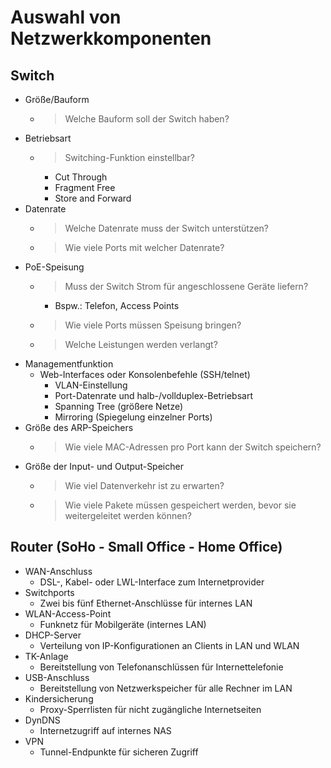 # Auswahl von Netzwerkkomponenten

## Switch
- Größe/Bauform
  - > Welche Bauform soll der Switch haben?
- Betriebsart
  - > Switching-Funktion einstellbar?
    - Cut Through
    - Fragment Free
    - Store and Forward
- Datenrate
  - > Welche Datenrate muss der Switch unterstützen?
  - > Wie viele Ports mit welcher Datenrate?
- PoE-Speisung
  - > Muss der Switch Strom für angeschlossene Geräte liefern?
    - Bspw.: Telefon, Access Points
  - > Wie viele Ports müssen Speisung bringen?
  - > Welche Leistungen werden verlangt?
- Managementfunktion
  - Web-Interfaces oder Konsolenbefehle (SSH/telnet)
    - VLAN-Einstellung
    - Port-Datenrate und halb-/vollduplex-Betriebsart
    - Spanning Tree (größere Netze)
    - Mirroring (Spiegelung einzelner Ports)
- Größe des ARP-Speichers
  - > Wie viele MAC-Adressen pro Port kann der Switch speichern?
- Größe der Input- und Output-Speicher
  - > Wie viel Datenverkehr ist zu erwarten?
  - > Wie viele Pakete müssen gespeichert werden, bevor sie weitergeleitet werden können?
    
## Router (SoHo - Small Office - Home Office)
- WAN-Anschluss
  - DSL-, Kabel- oder LWL-Interface zum Internetprovider
- Switchports
  - Zwei bis fünf Ethernet-Anschlüsse für internes LAN
- WLAN-Access-Point
  - Funknetz für Mobilgeräte (internes LAN)
- DHCP-Server
  - Verteilung von IP-Konfigurationen an Clients in LAN und WLAN
- TK-Anlage
  - Bereitstellung von Telefonanschlüssen für Internettelefonie
- USB-Anschluss
  - Bereitstellung von Netzwerkspeicher für alle Rechner im LAN
- Kindersicherung
  - Proxy-Sperrlisten für nicht zugängliche Internetseiten
- DynDNS
  - Internetzugriff auf internes NAS
- VPN
  - Tunnel-Endpunkte für sicheren Zugriff
 

